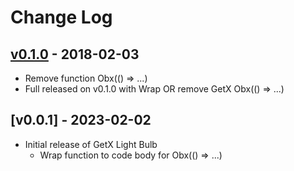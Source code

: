# Change Log

## [v0.1.0](https://github.com/haolun1996/GetX-Light-Bulb/releases/tag/0.1.0) - 2018-02-03
- Remove function Obx(() => ...)
- Full released on v0.1.0 with Wrap OR remove GetX Obx(() => ...)

## [v0.0.1] - 2023-02-02
- Initial release of GetX Light Bulb 
  - Wrap function to code body for Obx(() => ...)
